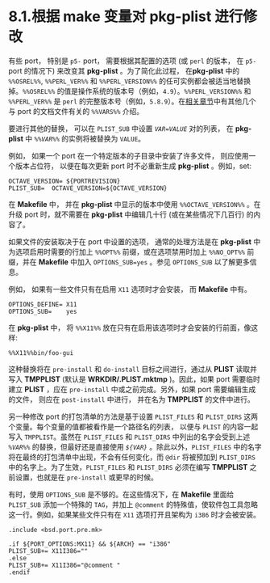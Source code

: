 # 8.1.根据 make 变量对 pkg-plist 进行修改

有些 port， 特别是 `p5-` port， 需要根据其配置的选项 (或 `perl` 的版本， 在 `p5-` port 的情况下) 来改变其 **pkg-plist** 。为了简化此过程， 在**pkg-plist** 中的 `%%OSREL%%`, `%%PERL_VER%%` 和 `%%PERL_VERSION%%` 的任可实例都会被适当地替换掉。`%%OSREL%%` 的值是操作系统的版本号（例如，`4.9`）。`%%PERL_VERSION%%` 和 `%%PERL_VER%%` 是 `perl` 的完整版本号（例如，`5.8.9`）。在[相关章节](https://docs.freebsd.org/en/books/porters-handbook/makefiles/index.html#install-documentation)中有其他几个与 port 的文档文件有关的 `%%VARS%%` 介绍。

要进行其他的替换， 可以在 `PLIST_SUB` 中设置 *`VAR=VALUE`* 对的列表， 在 **pkg-plist** 中 *`%%VAR%%`* 的实例将被替换为 `VALUE`。

例如， 如果一个 port 在一个特定版本的子目录中安装了许多文件， 则应使用一个版本占位符， 以便在每次更新 port 时不必重新生成 **pkg-plist** 。例如，set:

```shell-sessionl
OCTAVE_VERSION=	${PORTREVISION}
PLIST_SUB=	OCTAVE_VERSION=${OCTAVE_VERSION}
```

在 **Makefile** 中， 并在 **pkg-plist** 中显示的版本中使用  `%%OCTAVE_VERSION%%` 。在升级 port 时，就不需要在 **pkg-plist** 中编辑几十行 (或在某些情况下几百行) 的内容了。

如果文件的安装取决于在 port 中设置的选项， 通常的处理方法是在 **pkg-plist** 中为选项启用时需要的行加上 `%%OPT%%` 前缀，或在选项禁用时加上 `%%NO_OPT%%` 前缀，并在 **Makefile** 中加入 `OPTIONS_SUB=yes` 。参见 `OPTIONS_SUB` 以了解更多信息。

例如， 如果有一些文件只有在启用 `X11` 选项时才会安装， 而 **Makefile** 中有。

```shell-sessionl
OPTIONS_DEFINE=	X11
OPTIONS_SUB=	yes
```

在 **pkg-plist** 中， 将 `%%X11%%` 放在只有在启用该选项时才会安装的行前面，像这样:

```shell-sessionl
%%X11%%bin/foo-gui
```

这种替换将在 `pre-install` 和 `do-install` 目标之间进行，通过从 **PLIST** 读取并写入 **TMPPLIST** (默认是 **WRKDIR/.PLIST.mktmp** )。因此，如果 port 需要临时建立 **PLIST** ，应在 `pre-install` 中或之前完成。另外，如果 port 需要编辑生成的文件， 则应在 `post-install` 中进行， 并在名为 **TMPPLIST** 的文件中进行。

另一种修改 port 的打包清单的方法是基于设置 `PLIST_FILES` 和 `PLIST_DIRS` 这两个变量。每个变量的值都被看作是一个路径名的列表， 以便与 `PLIST` 的内容一起写入 `TMPPLIST`。虽然在 `PLIST_FILES` 和 `PLIST_DIRS` 中列出的名字会受到上述 *`%VAR%%`* 的替换，但最好还是直接使用 *`${VAR}`* 。除此以外，`PLIST_FILES` 中的名字将在最终的打包清单中出现，不会有任何变化，而 `@dir` 将被预加到 `PLIST_DIRS` 中的名字上。为了生效，`PLIST_FILES` 和 `PLIST_DIRS` 必须在编写 **TMPPLIST** 之前设置，也就是在 `pre-install` 或更早的时候。

有时，使用 `OPTIONS_SUB` 是不够的。在这些情况下，在 **Makefile** 里面给 `PLIST_SUB` 添加一个特殊的 `TAG`，并加上 `@comment` 的特殊值，使软件包工具忽略这一行。例如，如果某些文件只有在 `X11` 选项打开且架构为 `i386` 时才会被安装。

```shell-sessionl
.include <bsd.port.pre.mk>

.if ${PORT_OPTIONS:MX11} && ${ARCH} == "i386"
PLIST_SUB+=	X11I386=""
.else
PLIST_SUB+=	X11I386="@comment "
.endif
```

